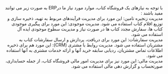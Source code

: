 <p dir='rtl'>با توجه به نیازهای یک فروشگاه کتاب، موارد مورد نیاز ما  درERP به صورت زیر می توانند مفید باشند :
  <br>
مدیریت زنجیره تامین: این مورد برای مدیریت فرآیندهای مربوط به تهیه، ذخیره سازی و توزیع اقلام کتاب استفاده می شود.
مدیریت موجودی: این مورد  برای پیگیری موجودی کتاب ها، سفارش مجدد کتاب ها در صورت نیاز و مدیریت سطوح موجودی ایده آل استفاده می شود. <br>
مدیریت سفارشات: این مورد برای دریافت، پردازش و ارسال سفارشات کتاب به مشتریان استفاده می شود. 
مدیریت روابط با مشتری (CRM): این مورد هم برای ذخیره اطلاعات تماس مشتریان، ردیابی سابقه خرید آنها و ارائه خدمات مشتری به آنها استفاده می شود. <br>
مدیریت مالی: این مورد نیز  برای مدیریت امور مالی فروشگاه کتاب، از جمله حسابداری، صورتحساب و گزارش دهی مالی استفاده می شود.<br>
</p>
